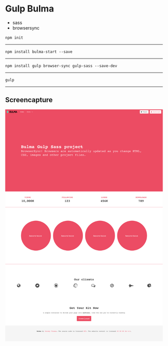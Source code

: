 # Gulp Bulma

* sass
* browsersync


```
npm init
```

---

```
npm install bulma-start --save
```

---

```
npm install gulp browser-sync gulp-sass --save-dev
```

---

```
gulp
```

---

## Screencapture

![Gulp Bulma](/src/assets/screen.png?raw=true "Screencapture of Gulp Bulma  Template")